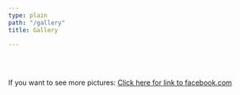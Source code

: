 ```yaml
---
type: plain
path: "/gallery"
title: Gallery

---
```

<div class="row">

<br /><br />

<div class="col-md-4>

<img src="https://ilymun.org/images/gallery-img/child1.jpg" alt="Erreur" />

</div>

<p>If you want to see more pictures: <a href="https://www.facebook.com/internationallyonmun">Click here for link to facebook.com</a></p>

</div>